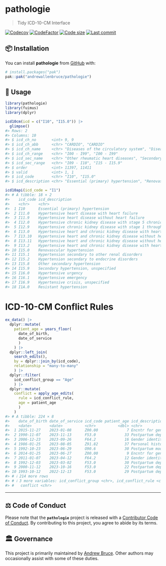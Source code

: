 
<!-- README.md is generated from README.Rmd. Please edit that file -->

# pathologie

> Tidy ICD-10-CM Interface

<!-- badges: start -->

[![Codecov](https://codecov.io/gh/andrewallenbruce/pathologie/branch/main/graph/badge.svg)](https://codecov.io/gh/andrewallenbruce/pathologie)
[![CodeFactor](https://www.codefactor.io/repository/github/andrewallenbruce/pathologie/badge)](https://www.codefactor.io/repository/github/andrewallenbruce/pathologie)
[![Code
size](https://img.shields.io/github/languages/code-size/andrewallenbruce/pathologie.svg)](https://github.com/andrewallenbruce/pathologie)
[![Last
commit](https://img.shields.io/github/last-commit/andrewallenbruce/pathologie.svg)](https://github.com/andrewallenbruce/pathologie/commits/main)
<!-- badges: end -->

## :package: Installation

You can install **pathologie** from [GitHub](https://github.com/) with:

``` r
# install.packages("pak")
pak::pak("andrewallenbruce/pathologie")
```

## :beginner: Usage

``` r
library(pathologie)
library(fuimus)
library(dplyr)
```

``` r
icd10cm(icd = c("I10", "I15.0")) |> 
  glimpse()
#> Rows: 2
#> Columns: 10
#> $ icd_ch_no       <int> 9, 9
#> $ icd_ch_abb      <chr> "CARDIO", "CARDIO"
#> $ icd_ch_name     <chr> "Diseases of the circulatory system", "Diseases of the…
#> $ icd_ch_range    <chr> "I00 - I99", "I00 - I99"
#> $ icd_sec_name    <chr> "Other rheumatic heart diseases", "Secondary hypertens…
#> $ icd_sec_range   <chr> "I09 - I10", "I15 - I15.9"
#> $ order           <int> 11397, 11411
#> $ valid           <int> 1, 1
#> $ icd_code        <chr> "I10", "I15.0"
#> $ icd_description <chr> "Essential (primary) hypertension", "Renovascular hype…
```

``` r
icd10api(icd_code = "I1")
#> # A tibble: 18 × 2
#>    icd_code icd_description                                                     
#>    <chr>    <chr>                                                               
#>  1 I10      Essential (primary) hypertension                                    
#>  2 I11.0    Hypertensive heart disease with heart failure                       
#>  3 I11.9    Hypertensive heart disease without heart failure                    
#>  4 I12.0    Hypertensive chronic kidney disease with stage 5 chronic kidney dis…
#>  5 I12.9    Hypertensive chronic kidney disease with stage 1 through stage 4 ch…
#>  6 I13.0    Hypertensive heart and chronic kidney disease with heart failure an…
#>  7 I13.10   Hypertensive heart and chronic kidney disease without heart failure…
#>  8 I13.11   Hypertensive heart and chronic kidney disease without heart failure…
#>  9 I13.2    Hypertensive heart and chronic kidney disease with heart failure an…
#> 10 I15.0    Renovascular hypertension                                           
#> 11 I15.1    Hypertension secondary to other renal disorders                     
#> 12 I15.2    Hypertension secondary to endocrine disorders                       
#> 13 I15.8    Other secondary hypertension                                        
#> 14 I15.9    Secondary hypertension, unspecified                                 
#> 15 I16.0    Hypertensive urgency                                                
#> 16 I16.1    Hypertensive emergency                                              
#> 17 I16.9    Hypertensive crisis, unspecified                                    
#> 18 I1A.0    Resistant hypertension
```

# ICD-10-CM Conflict Rules

``` r
ex_data() |>
  dplyr::mutate(
    patient_age = years_floor(
      date_of_birth, 
      date_of_service
      )
    ) |>
  dplyr::left_join(
    search_edits(), 
    by = dplyr::join_by(icd_code), 
    relationship = "many-to-many"
    ) |>
  dplyr::filter(
    icd_conflict_group == "Age"
    ) |>
  dplyr::mutate(
    conflict = apply_age_edits(
      rule = icd_conflict_rule,
      age = patient_age
      )
    )
#> # A tibble: 224 × 8
#>    date_of_birth date_of_service icd_code patient_age icd_description           
#>    <date>        <date>          <chr>          <dbl> <chr>                     
#>  1 2015-11-27    2023-01-08      Z00.00             7 Encntr for general adult …
#>  2 1990-11-07    2023-11-13      F53.0             33 Postpartum depression     
#>  3 2006-12-23    2023-09-26      F64.2             16 Gender identity disorder …
#>  4 1986-01-25    2023-08-05      Z91.82            37 Personal history of milit…
#>  5 1992-10-23    2023-06-29      O90.6             30 Postpartum mood disturban…
#>  6 2014-01-25    2023-06-27      Z00.00             9 Encntr for general adult …
#>  7 2011-01-07    2023-04-12      F64.2             12 Gender identity disorder …
#>  8 1992-12-03    2023-03-02      F53.0             30 Postpartum depression     
#>  9 2000-11-12    2023-10-16      F53.0             22 Postpartum depression     
#> 10 1993-10-12    2022-12-13      F53.0             29 Postpartum depression     
#> # ℹ 214 more rows
#> # ℹ 3 more variables: icd_conflict_group <chr>, icd_conflict_rule <chr>,
#> #   conflict <chr>
```

------------------------------------------------------------------------

## :balance_scale: Code of Conduct

Please note that the **`pathologie`** project is released with a
[Contributor Code of
Conduct](https://andrewallenbruce.github.io/pathologie/CODE_OF_CONDUCT.html).
By contributing to this project, you agree to abide by its terms.

## :classical_building: Governance

This project is primarily maintained by [Andrew
Bruce](https://github.com/andrewallenbruce). Other authors may
occasionally assist with some of these duties.
